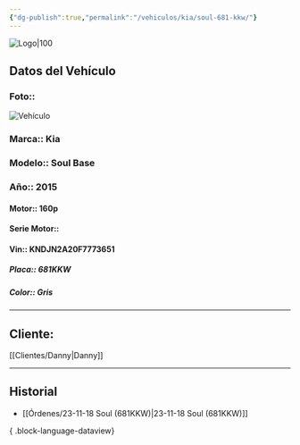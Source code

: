 ```yaml
---
{"dg-publish":true,"permalink":"/vehiculos/kia/soul-681-kkw/"}
---
```


![Logo|100](http://drive.google.com/uc?export=view&id=137fl3TIZ0-PU8b-Pt0bsjclwHub_u78G)

## Datos del Vehículo 
### Foto:: 
![Vehículo](http://drive.google.com/uc?export=view&id=1DHlPde1pG7PczUAAAohRWavuaE--4hIT)

### Marca:: Kia
### Modelo:: Soul Base
### Año:: 2015
#### Motor:: 160p
#### Serie Motor:: 
#### Vin:: KNDJN2A20F7773651
##### Placa:: 681KKW
##### Color:: Gris
---

## Cliente:

[[Clientes/Danny\|Danny]]

---

## Historial

- [[Órdenes/23-11-18 Soul (681KKW)\|23-11-18 Soul (681KKW)]]

{ .block-language-dataview} 